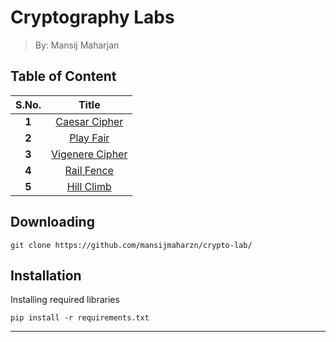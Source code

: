 # Cryptography Labs
> By: Mansij Maharjan

## Table of Content
|  **S.No.**  |      **Title**      |
|:-----------:|:-------------------:|
|    **1**    |  [Caesar Cipher]    |
|    **2**    |    [Play Fair]      |
|    **3**    |  [Vigenere Cipher]  |
|    **4**    |    [Rail Fence]     |
|    **5**    |    [Hill Climb]     |


## Downloading
```
git clone https://github.com/mansijmaharzn/crypto-lab/
```

## Installation
Installing required libraries
```
pip install -r requirements.txt
```


---
[Caesar Cipher]: https://github.com/mansijmaharzn/crypto-lab/tree/main/lab-1
[Play Fair]: https://github.com/mansijmaharzn/crypto-lab/tree/main/lab-2
[Vigenere Cipher]: https://github.com/mansijmaharzn/crypto-lab/tree/main/lab-3
[Rail Fence]: https://github.com/mansijmaharzn/crypto-lab/tree/main/lab-4
[Hill Climb]: https://github.com/mansijmaharzn/crypto-lab/tree/main/lab-5